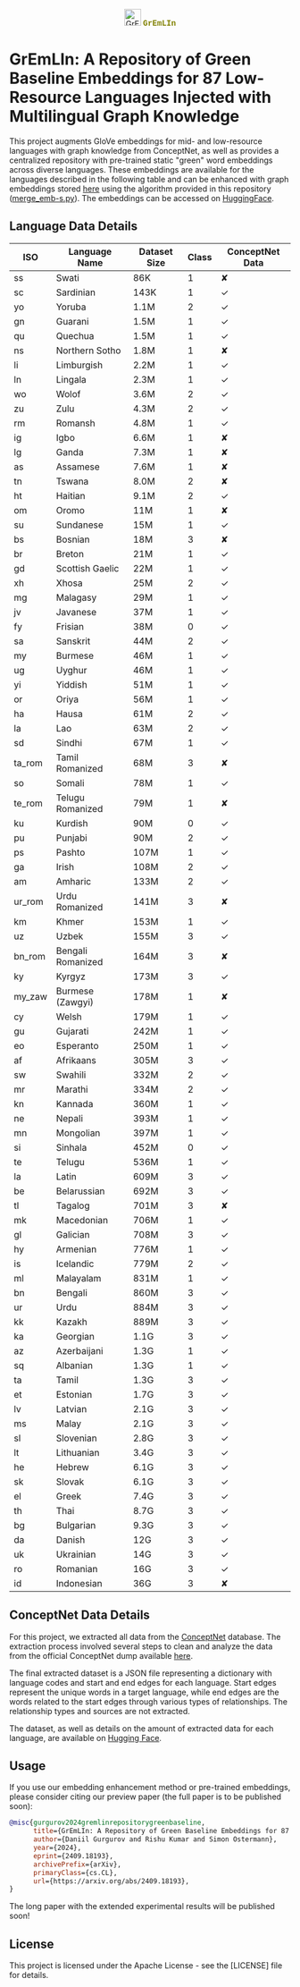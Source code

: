<p align="center">
  <img src="https://raw.githubusercontent.com/benchmarkir/beir/main/assets/1F9CC_color.pdf" alt="GrEmLIn Logo" width="30"/>
  <strong style="color: olive; font-family: 'Courier New', monospace;">GrEmLIn</strong>
</p>

# GrEmLIn: A Repository of Green Baseline Embeddings for 87 Low-Resource Languages Injected with Multilingual Graph Knowledge

This project augments GloVe embeddings for mid- and low-resource languages with graph knowledge from ConceptNet, as well as provides a centralized repository with pre-trained static "green" word embeddings across diverse languages. These embeddings are available for the languages described in the following table and can be enhanced with graph embeddings stored [here](https://huggingface.co/DGurgurov/conceptnet_embeddings) using the algorithm provided in this repository ([merge_emb-s.py](https://github.com/d-gurgurov/GrEmLIn-Green-Embeddings-LRLs/blob/main/src/utils/merge_emb-s.py)). The embeddings can be accessed on [HuggingFace](https://huggingface.co/DFKI). 

## Language Data Details

| ISO   | Language Name     | Dataset Size | Class |ConceptNet Data|
|-------|-------------------|--------------|-------|---------------|
| ss    | Swati             | 86K          | 1     | ✘             |
| sc    | Sardinian         | 143K         | 1     | ✓             |
| yo    | Yoruba            | 1.1M         | 2     | ✓             |
| gn    | Guarani           | 1.5M         | 1     | ✓             |
| qu    | Quechua           | 1.5M         | 1     | ✓             |
| ns    | Northern Sotho    | 1.8M         | 1     | ✘             |
| li    | Limburgish        | 2.2M         | 1     | ✓             |
| ln    | Lingala           | 2.3M         | 1     | ✓             |
| wo    | Wolof             | 3.6M         | 2     | ✓             |
| zu    | Zulu              | 4.3M         | 2     | ✓             |
| rm    | Romansh           | 4.8M         | 1     | ✓             |
| ig    | Igbo              | 6.6M         | 1     | ✘             |
| lg    | Ganda             | 7.3M         | 1     | ✘             |
| as    | Assamese          | 7.6M         | 1     | ✘             |
| tn    | Tswana            | 8.0M         | 2     | ✘             |
| ht    | Haitian           | 9.1M         | 2     | ✓             |
| om    | Oromo             | 11M          | 1     | ✘             |
| su    | Sundanese         | 15M          | 1     | ✓             |
| bs    | Bosnian           | 18M          | 3     | ✘             |
| br    | Breton            | 21M          | 1     | ✓             |
| gd    | Scottish Gaelic   | 22M          | 1     | ✓             | 
| xh    | Xhosa             | 25M          | 2     | ✓             | 
| mg    | Malagasy          | 29M          | 1     | ✓             | 
| jv    | Javanese          | 37M          | 1     | ✓             | 
| fy    | Frisian           | 38M          | 0     | ✓             | 
| sa    | Sanskrit          | 44M          | 2     | ✓             | 
| my    | Burmese           | 46M          | 1     | ✓             | 
| ug    | Uyghur            | 46M          | 1     | ✓             | 
| yi    | Yiddish           | 51M          | 1     | ✓             | 
| or    | Oriya             | 56M          | 1     | ✓             | 
| ha    | Hausa             | 61M          | 2     | ✓             |  
| la    | Lao               | 63M          | 2     | ✓             | 
| sd    | Sindhi            | 67M          | 1     | ✓             | 
| ta_rom| Tamil Romanized   | 68M          | 3     | ✘             |
| so    | Somali            | 78M          | 1     | ✓             |
| te_rom| Telugu Romanized  | 79M          | 1     | ✘             |
| ku    | Kurdish           | 90M          | 0     | ✓             |
| pu    | Punjabi           | 90M          | 2     | ✓             |
| ps    | Pashto            | 107M         | 1     | ✓             |
| ga    | Irish             | 108M         | 2     | ✓             |
| am    | Amharic           | 133M         | 2     | ✓             |
| ur_rom| Urdu Romanized    | 141M         | 3     | ✘             |
| km    | Khmer             | 153M         | 1     | ✓             |
| uz    | Uzbek             | 155M         | 3     | ✓             |
| bn_rom| Bengali Romanized | 164M         | 3     | ✘             |
| ky    | Kyrgyz            | 173M         | 3     | ✓             |
| my_zaw| Burmese (Zawgyi)  | 178M         | 1     | ✘             |
| cy    | Welsh             | 179M         | 1     | ✓             |
| gu    | Gujarati          | 242M         | 1     | ✓             |
| eo    | Esperanto         | 250M         | 1     | ✓             |
| af    | Afrikaans         | 305M         | 3     | ✓             |
| sw    | Swahili           | 332M         | 2     | ✓             |
| mr    | Marathi           | 334M         | 2     | ✓             |
| kn    | Kannada           | 360M         | 1     | ✓             |
| ne    | Nepali            | 393M         | 1     | ✓             |
| mn    | Mongolian         | 397M         | 1     | ✓             |
| si    | Sinhala           | 452M         | 0     | ✓             |
| te    | Telugu            | 536M         | 1     | ✓             |
| la    | Latin             | 609M         | 3     | ✓             |
| be    | Belarussian       | 692M         | 3     | ✓             |
| tl    | Tagalog           | 701M         | 3     | ✘             |
| mk    | Macedonian        | 706M         | 1     | ✓             |
| gl    | Galician          | 708M         | 3     | ✓             |
| hy    | Armenian          | 776M         | 1     | ✓             |
| is    | Icelandic         | 779M         | 2     | ✓             |
| ml    | Malayalam         | 831M         | 1     | ✓             |
| bn    | Bengali           | 860M         | 3     | ✓             |
| ur    | Urdu              | 884M         | 3     | ✓             |
| kk    | Kazakh            | 889M         | 3     | ✓             |
| ka    | Georgian          | 1.1G         | 3     | ✓             |
| az    | Azerbaijani       | 1.3G         | 1     | ✓             |
| sq    | Albanian          | 1.3G         | 1     | ✓             |
| ta    | Tamil             | 1.3G         | 3     | ✓             |
| et    | Estonian          | 1.7G         | 3     | ✓             |
| lv    | Latvian           | 2.1G         | 3     | ✓             |
| ms    | Malay             | 2.1G         | 3     | ✓             |
| sl    | Slovenian         | 2.8G         | 3     | ✓             |
| lt    | Lithuanian        | 3.4G         | 3     | ✓             |
| he    | Hebrew            | 6.1G         | 3     | ✓             |
| sk    | Slovak            | 6.1G         | 3     | ✓             |
| el    | Greek             | 7.4G         | 3     | ✓             |
| th    | Thai              | 8.7G         | 3     | ✓             |
| bg    | Bulgarian         | 9.3G         | 3     | ✓             |
| da    | Danish            | 12G          | 3     | ✓             |
| uk    | Ukrainian         | 14G          | 3     | ✓             |
| ro    | Romanian          | 16G          | 3     | ✓             |
| id    | Indonesian        | 36G          | 3     | ✘             |


## ConceptNet Data Details

For this project, we extracted all data from the [ConceptNet](https://github.com/commonsense/conceptnet5/wiki/Downloads) database. The extraction process involved several steps to clean and analyze the data from the official ConceptNet dump available [here](https://s3.amazonaws.com/conceptnet/downloads/2019/edges/conceptnet-assertions-5.7.0.csv.gz).

The final extracted dataset is a JSON file representing a dictionary with language codes and start and end edges for each language. Start edges represent the unique words in a target language, while end edges are the words related to the start edges through various types of relationships. The relationship types and sources are not extracted.

The dataset, as well as details on the amount of extracted data for each language, are available on [Hugging Face](https://huggingface.co/datasets/DGurgurov/conceptnet_all).


## Usage

If you use our embedding enhancement method or pre-trained embeddings, please consider citing our preview paper (the full paper is to be published soon):

```bibtex
@misc{gurgurov2024gremlinrepositorygreenbaseline,
      title={GrEmLIn: A Repository of Green Baseline Embeddings for 87 Low-Resource Languages Injected with Multilingual Graph Knowledge}, 
      author={Daniil Gurgurov and Rishu Kumar and Simon Ostermann},
      year={2024},
      eprint={2409.18193},
      archivePrefix={arXiv},
      primaryClass={cs.CL},
      url={https://arxiv.org/abs/2409.18193}, 
}
```

The long paper with the extended experimental results will be published soon!

## License

This project is licensed under the Apache License - see the [LICENSE] file for details.

